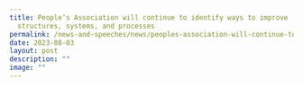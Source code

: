```yaml
---
title: People’s Association will continue to identify ways to improve
  structures, systems, and processes
permalink: /news-and-speeches/news/peoples-association-will-continue-to-identify-ways-to-improve/
date: 2023-08-03
layout: post
description: ""
image: ""
---
```

